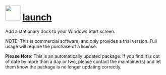 ﻿# <img src="https://rawcdn.githack.com/virtualex-itv/chocolatey-packages/28cd1bc572e20d2c70001318d532d15364b63c6a/icons/launch.png" width="48" height="48"/> [launch](https://community.chocolatey.org/packages/launch)

Add a stationary dock to your Windows Start screen.

NOTE: This is commercial software, and only provides a trial version. Full usage will require the purchase of a license.

**Please Note**: This is an automatically updated package. If you find it is out of date by more than a day or two, please contact the maintainer(s) and let them know the package is no longer updating correctly.
